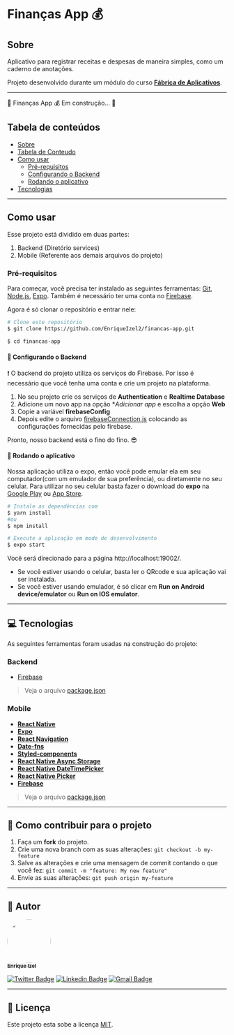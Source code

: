 # Finanças App :moneybag:

## Sobre
Aplicativo para registrar receitas e despesas de maneira simples, como um caderno de anotações.

Projeto desenvolvido durante um módulo do curso [**Fábrica de Aplicativos**](https://sujeitoprogramador.com/fabricadeaplicativos/?ref=J36424210D).

---

🚧  Finanças App :moneybag: Em construção...  🚧

## Tabela de conteúdos
<!--ts-->
   * [Sobre](#Sobre)
   * [Tabela de Conteudo](#tabela-de-conteudo)
   * [Como usar](#como-usar)
      * [Pré-requisitos](#pré-requisitos)
      * [Configurando o Backend](#:wrench:-configurando-o-backend)
      * [Rodando o aplicativo](#:iphone:-Rodando-o-aplicativo)
   * [Tecnologias](#tecnologias)
<!--te-->

---

## Como usar
Esse projeto está dividido em duas partes:
1. Backend (Diretório services)
2. Mobile (Referente aos demais arquivos do projeto)

### Pré-requisitos
Para começar, você precisa ter instalado as seguintes ferramentas: [Git](https://git-scm.com), [Node.js](https://nodejs.org/en/), [Expo](https://expo.io/).
Também é necessário ter uma conta no [Firebase](https://firebase.google.com/).

Agora é só clonar o repositório e entrar nele:
```bash
# Clone este repositório
$ git clone https://github.com/EnriqueIzel2/financas-app.git

$ cd financas-app
```

#### :wrench: Configurando o Backend
:exclamation: O backend do projeto utiliza os serviços do Firebase. Por isso é necessário que você tenha uma conta e crie um projeto na plataforma.

1. No seu projeto crie os serviços de **Authentication** e **Realtime Database**
2. Adicione um novo app na opção **Adicionar app* e escolha a opção **Web**
3. Copie a variável **firebaseConfig**
4. Depois edite o arquivo [firebaseConnection.js](https://github.com/EnriqueIzel2/financas-app/blob/master/src/services/firebaseConnection.js) colocando as configurações fornecidas pelo firebase.

Pronto, nosso backend está o fino do fino. :sunglasses:

#### :iphone: Rodando o aplicativo
Nossa aplicação utiliza o expo, então você pode emular ela em seu computador(com um emulador de sua preferência), ou diretamente no seu celular.
Para utilizar no seu celular basta fazer o download do **expo** na [Google Play](https://play.google.com/store/apps/details?id=host.exp.exponent) ou [App Store](https://apps.apple.com/br/app/expo-client/id982107779).

```bash
# Instale as dependências com
$ yarn install
#ou
$ npm install

# Execute a aplicação em mode de desenvolvimento
$ expo start
```
Você será direcionado para a página http://localhost:19002/.
* Se você estiver usando o celular, basta ler o QRcode e sua aplicação vai ser instalada.
* Se você estiver usando emulador, é só clicar em **Run on Android device/emulator** ou **Run on IOS emulator**.

---

## :computer: Tecnologias
As seguintes ferramentas foram usadas na construção do projeto:

### **Backend**
   - [Firebase](https://firebase.google.com/)
  
> Veja o arquivo  [package.json](https://github.com/EnriqueIzel2/financas-app/blob/master/package.json)

### **Mobile**
   - **[React Native](http://www.reactnative.com/)**
   - **[Expo](https://expo.io/)**
   - **[React Navigation](https://reactnavigation.org/)**
   - **[Date-fns](https://date-fns.org/)**
   - **[Styled-components](https://styled-components.com/)**
   - **[React Native Async Storage](https://github.com/react-native-community/async-storage)**
   - **[React Native DateTimePicker](https://github.com/react-native-community/datetimepicker)**
   - **[React Native Picker](https://github.com/react-native-community/react-native-picker)**
   - **[Firebase](https://docs.expo.io/guides/using-firebase/)**

> Veja o arquivo  [package.json](https://github.com/EnriqueIzel2/financas-app/blob/master/package.json)

---

## :muscle: Como contribuir para o projeto

1. Faça um **fork** do projeto.
2. Crie uma nova branch com as suas alterações: `git checkout -b my-feature`
3. Salve as alterações e crie uma mensagem de commit contando o que você fez: `git commit -m "feature: My new feature"`
4. Envie as suas alterações: `git push origin my-feature`

---

## :boy: Autor

<a href="https://github.com/EnriqueIzel2">
 <img style="border-radius: 50%;" src="https://avatars3.githubusercontent.com/u/26115700?s=460&u=61b426b901b8fe02e12019b1fdb67bf0072d4f00&v=4" width="100px;" alt=""/>
 <br />
 <sub><b>Enrique Izel</b></sub>
</a>
 <br />

[![Twitter Badge](https://img.shields.io/badge/-@Enrique_Izel-1ca0f1?style=flat-square&labelColor=1ca0f1&logo=twitter&logoColor=white&link=https://twitter.com/Enrique_Izel)](https://twitter.com/Enrique_Izel)
[![Linkedin Badge](https://img.shields.io/badge/-Enrique-blue?style=flat-square&logo=Linkedin&logoColor=white&link=https://www.linkedin.com/in/enrique-izel-developer/)](https://www.linkedin.com/in/enrique-izel-developer/) 
[![Gmail Badge](https://img.shields.io/badge/-eleaoizel@gmail.com-c14438?style=flat-square&logo=Gmail&logoColor=white&link=mailto:eleaoizel@gmail.com)](mailto:eleaoizel@gmail.com)

---

## 📝 Licença

Este projeto esta sobe a licença [MIT](./LICENSE).
